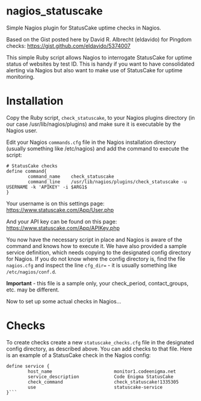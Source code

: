 # nagios_statuscake
Simple Nagios plugin for StatusCake uptime checks in Nagios.

Based on the Gist posted here by David R. Albrecht (eldavido) for Pingdom checks:
https://gist.github.com/eldavido/5374007

This simple Ruby script allows Nagios to interrogate StatusCake for uptime status of websites by test ID. This is handy if you want to have consolidated alerting via Nagios but also want to make use of StatusCake for uptime monitoring.

# Installation
Copy the Ruby script, `check_statuscake`, to your Nagios plugins directory (in our case /usr/lib/nagios/plugins) and make sure it is executable by the Nagios user.

Edit your Nagios `commands.cfg` file in the Nagios installation directory (usually something like /etc/nagios) and add the command to execute the script:

```
# StatusCake checks
define command{
        command_name    check_statuscake
        command_line    /usr/lib/nagios/plugins/check_statuscake -u USERNAME -k 'APIKEY' -i $ARG1$
}
```

Your username is on this settings page: https://www.statuscake.com/App/User.php

And your API key can be found on this page: https://www.statuscake.com/App/APIKey.php

You now have the necessary script in place and Nagios is aware of the command and knows how to execute it. We have also provided a sample service definition, which needs copying to the designated config directory for Nagios. If you do not know where the config directory is, find the file `nagios.cfg` and inspect the line `cfg_dir=` - it is usually something like `/etc/nagios/conf.d`.

**Important** - this file is a sample only, your check_period, contact_groups, etc. may be different.

Now to set up some actual checks in Nagios...

# Checks
To create checks create a new `statuscake_checks.cfg` file in the designated config directory, as described above. You can add checks to that file. Here is an example of a StatusCake check in the Nagios config:

```
define service {
        host_name                       monitor1.codeenigma.net
        service_description             Code Enigma StatusCake
        check_command                   check_statuscake!1335305
        use                             statuscake-service
}```
